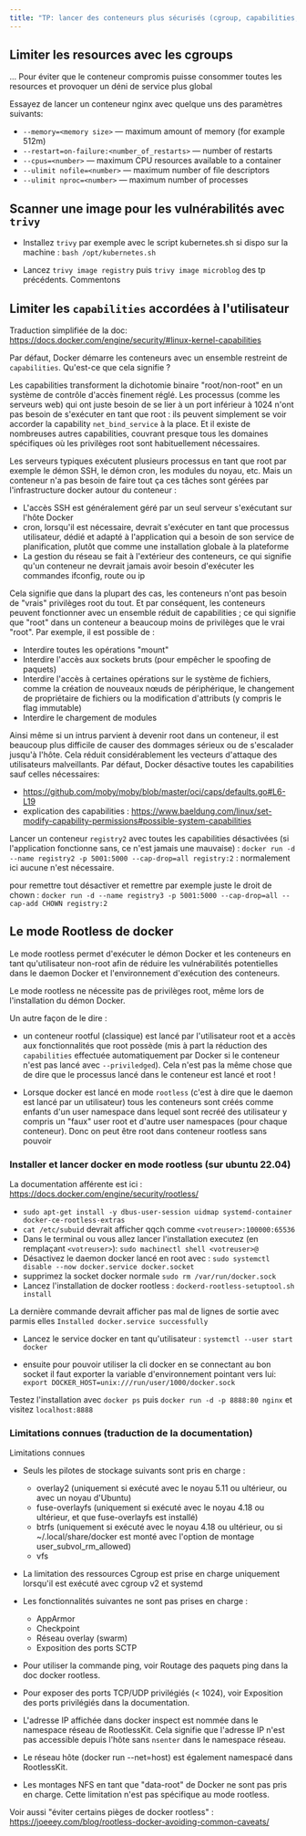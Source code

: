 ```yaml
---
title: "TP: lancer des conteneurs plus sécurisés (cgroup, capabilities, rootless)"
---
```


## Limiter les resources avec les cgroups

... Pour éviter que le conteneur compromis puisse consommer toutes les resources et provoquer un déni de service plus global

Essayez de lancer un conteneur nginx avec quelque uns des paramètres suivants:

- `--memory=<memory size>` — maximum amount of memory (for example 512m)
- `--restart=on-failure:<number_of_restarts>` — number of restarts
- `--cpus=<number>` — maximum CPU resources available to a container
- `--ulimit nofile=<number>` — maximum number of file descriptors
- `--ulimit nproc=<number>` — maximum number of processes

## Scanner une image pour les vulnérabilités avec `trivy`

- Installez `trivy` par exemple avec le script kubernetes.sh si dispo sur la machine : `bash /opt/kubernetes.sh`

- Lancez `trivy image registry` puis `trivy image microblog` des tp précédents. Commentons


## Limiter les `capabilities` accordées à l'utilisateur

Traduction simplifiée de la doc: https://docs.docker.com/engine/security/#linux-kernel-capabilities

Par défaut, Docker démarre les conteneurs avec un ensemble restreint de `capabilities`. Qu'est-ce que cela signifie ?

Les capabilities transforment la dichotomie binaire "root/non-root" en un système de contrôle d'accès finement réglé. Les processus (comme les serveurs web) qui ont juste besoin de se lier à un port inférieur à 1024 n'ont pas besoin de s'exécuter en tant que root : ils peuvent simplement se voir accorder la capability `net_bind_service` à la place. Et il existe de nombreuses autres capabilities, couvrant presque tous les domaines spécifiques où les privilèges root sont habituellement nécessaires.

Les serveurs typiques exécutent plusieurs processus en tant que root par exemple le démon SSH, le démon cron, les modules du noyau, etc. Mais un conteneur n'a pas besoin de faire tout ça ces tâches sont gérées par l'infrastructure docker autour du conteneur :

- L'accès SSH est généralement géré par un seul serveur s'exécutant sur l'hôte Docker
- cron, lorsqu'il est nécessaire, devrait s'exécuter en tant que processus utilisateur, dédié et adapté à l'application qui a besoin de son service de planification, plutôt que comme une installation globale à la plateforme
- La gestion du réseau se fait à l'extérieur des conteneurs, ce qui signifie qu'un conteneur ne devrait jamais avoir besoin d'exécuter les commandes ifconfig, route ou ip

Cela signifie que dans la plupart des cas, les conteneurs n'ont pas besoin de "vrais" privilèges root du tout. Et par conséquent, les conteneurs peuvent fonctionner avec un ensemble réduit de capabilities ; ce qui signifie que "root" dans un conteneur a beaucoup moins de privilèges que le vrai "root". Par exemple, il est possible de :

- Interdire toutes les opérations "mount"
- Interdire l'accès aux sockets bruts (pour empêcher le spoofing de paquets)
- Interdire l'accès à certaines opérations sur le système de fichiers, comme la création de nouveaux nœuds de périphérique, le changement de propriétaire de fichiers ou la modification d'attributs (y compris le flag immutable)
- Interdire le chargement de modules

Ainsi même si un intrus parvient à devenir root dans un conteneur, il est beaucoup plus difficile de causer des dommages sérieux ou de s'escalader jusqu'à l'hôte.
Cela réduit considérablement les vecteurs d'attaque des utilisateurs malveillants. Par défaut, Docker désactive toutes les capabilities sauf celles nécessaires:

- https://github.com/moby/moby/blob/master/oci/caps/defaults.go#L6-L19
- explication des capabilities : https://www.baeldung.com/linux/set-modify-capability-permissions#possible-system-capabilities

Lancer un conteneur `registry2` avec toutes les capabilities désactivées (si l'application fonctionne sans, ce n'est jamais une mauvaise) : `docker run -d --name registry2 -p 5001:5000 --cap-drop=all registry:2` : normalement ici aucune n'est nécessaire.

pour remettre tout désactiver et remettre par exemple juste le droit de chown : `docker run -d --name registry3 -p 5001:5000 --cap-drop=all --cap-add CHOWN registry:2`

## Le mode Rootless de docker

Le mode rootless permet d'exécuter le démon Docker et les conteneurs en tant qu'utilisateur non-root afin de réduire les vulnérabilités potentielles dans le daemon Docker et l'environnement d'exécution des conteneurs.

Le mode rootless ne nécessite pas de privilèges root, même lors de l'installation du démon Docker.

Un autre façon de le dire :

- un conteneur rootful (classique) est lancé par l'utilisateur root et a accès aux fonctionnalités que root possède (mis à part la réduction des `capabilities` effectuée automatiquement par Docker si le conteneur n'est pas lancé avec `--priviledged`). Cela n'est pas la même chose que de dire que le processus lancé dans le conteneur est lancé et root !

- Lorsque docker est lancé en mode `rootless` (c'est à dire que le daemon est lancé par un utilisateur) tous les conteneurs sont créés comme enfants d'un user namespace dans lequel sont recréé des utilisateur y compris un "faux" user root et d'autre user namespaces (pour chaque conteneur). Donc on peut être root dans conteneur rootless sans pouvoir

### Installer et lancer docker en mode rootless (sur ubuntu 22.04)

La documentation afférente est ici : https://docs.docker.com/engine/security/rootless/

- `sudo apt-get install -y dbus-user-session uidmap systemd-container docker-ce-rootless-extras`
- `cat /etc/subuid` devrait afficher qqch comme `<votreuser>:100000:65536`
- Dans le terminal ou vous allez lancer l'installation executez (en remplaçant `<votreuser>`): `sudo machinectl shell <votreuser>@`
- Désactivez le daemon docker lancé en root avec : `sudo systemctl disable --now docker.service docker.socket`
- supprimez la socket docker normale `sudo rm /var/run/docker.sock`
- Lancez l'installation de docker rootless : `dockerd-rootless-setuptool.sh install`

La dernière commande devrait afficher pas mal de lignes de sortie avec parmis elles `Installed docker.service successfully`

- Lancez le service docker en tant qu'utilisateur : `systemctl --user start docker`

- ensuite pour pouvoir utiliser la cli docker en se connectant au bon socket il faut exporter la variable d'environnement pointant vers lui: `export DOCKER_HOST=unix:///run/user/1000/docker.sock`

Testez l'installation avec `docker ps` puis `docker run -d -p 8888:80 nginx` et visitez `localhost:8888`

### Limitations connues (traduction de la documentation)

Limitations connues
- Seuls les pilotes de stockage suivants sont pris en charge :
  - overlay2 (uniquement si exécuté avec le noyau 5.11 ou ultérieur, ou avec un noyau d'Ubuntu)
  - fuse-overlayfs (uniquement si exécuté avec le noyau 4.18 ou ultérieur, et que fuse-overlayfs est installé)
  - btrfs (uniquement si exécuté avec le noyau 4.18 ou ultérieur, ou si ~/.local/share/docker est monté avec l'option de montage user_subvol_rm_allowed)
  - vfs

- La limitation des ressources Cgroup est prise en charge uniquement lorsqu'il est exécuté avec cgroup v2 et systemd
- Les fonctionnalités suivantes ne sont pas prises en charge :
  - AppArmor
  - Checkpoint
  - Réseau overlay (swarm)
  - Exposition des ports SCTP

- Pour utiliser la commande ping, voir Routage des paquets ping dans la doc docker rootless.
- Pour exposer des ports TCP/UDP privilégiés (< 1024), voir Exposition des ports privilégiés dans la documentation.
- L'adresse IP affichée dans docker inspect est nommée dans le namespace réseau de RootlessKit. Cela signifie que l'adresse IP n'est pas accessible depuis l'hôte sans `nsenter` dans le namespace réseau.
- Le réseau hôte (docker run --net=host) est également namespacé dans RootlessKit.
- Les montages NFS en tant que "data-root" de Docker ne sont pas pris en charge. Cette limitation n'est pas spécifique au mode rootless.

Voir aussi "éviter certains pièges de docker rootless" : https://joeeey.com/blog/rootless-docker-avoiding-common-caveats/

